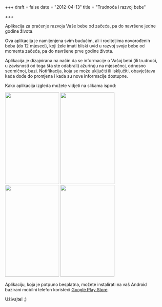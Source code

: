 +++
draft = false
date = "2012-04-13"
title = "Trudnoća i razvoj bebe"

+++

Aplikacija za praćenje razvoja Vaše bebe od začeća, pa do navršene jedne godine života.

Ova aplikacija je namijenjena svim budućim, ali i roditeljima novorođenih beba (do 12 mjeseci), koji žele imati bliski uvid u razvoj svoje bebe od momenta začeća, pa do navršene prve godine života.

Aplikacija je dizajnirana na način da se informacije o Vašoj bebi (ili trudnoći, u zavisnosti od toga šta ste odabrali) ažuriraju na mjesečnoj, odnosno sedmičnoj, bazi.
Notifikacija, koja se može uključiti ili isključiti, obavještava kada dođe do promjena i kada su nove informacije dostupne.

Kako aplikacija izgleda možete vidjeti na slikama ispod:

<a href="/assets/trudnoca/01.png"><img src="/assets/trudnoca/01.png" width="177" height="300" /></a>
<a href="/assets/trudnoca/02.png"><img src="/assets/trudnoca/02.png" width="177" height="300" /></a>
<a href="/assets/trudnoca/03.png"><img src="/assets/trudnoca/03.png" width="177" height="300" /></a>
<a href="/assets/trudnoca/04.png"><img src="/assets/trudnoca/04.png" width="177" height="300" /></a>

Aplikaciju, koja je potpuno besplatna, možete instalirati na vaš Android bazirani mobilni telefon koristeći <a href="https://play.google.com/store/apps/details?id=com.mhalka.babytracker" target="_blank">Google Play Store</a>.

Uživajte! ;)
